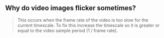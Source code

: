 ## Why do video images flicker sometimes? ##
> This occurs when the frame rate of the video is too slow for the current timescale. To fix this increase the timescale so it is greater or equal to the video sample period (1 / frame rate).